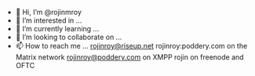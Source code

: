 - 👋 Hi, I’m @rojinmroy
- 👀 I’m interested in ...
- 🌱 I’m currently learning ...
- 💞️ I’m looking to collaborate on ...
- 📫 How to reach me ...
rojinroy@riseup.net
rojinroy:poddery.com on the Matrix network
rojinroy@poddery.com on XMPP
rojin on freenode and OFTC

<!---
rojinmroy/rojinmroy is a ✨ special ✨ repository because its `README.md` (this file) appears on your GitHub profile.
You can click the Preview link to take a look at your changes.
--->
